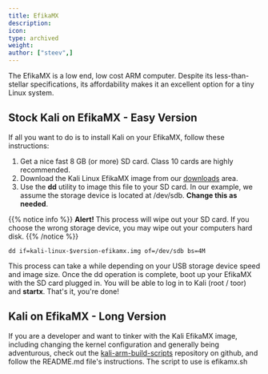 ```yaml
---
title: EfikaMX
description:
icon:
type: archived
weight:
author: ["steev",]
---
```


The EfikaMX is a low end, low cost ARM computer. Despite its less-than-stellar specifications, its affordability makes it an excellent option for a tiny Linux system.

## Stock Kali on EfikaMX - Easy Version

If all you want to do is to install Kali on your EfikaMX, follow these instructions:

1. Get a nice fast 8 GB (or more) SD card. Class 10 cards are highly recommended.
2. Download the Kali Linux EfikaMX image from our [downloads](https://www.offensive-security.com/kali-linux-vmware-arm-image-download/) area.
3. Use the **dd** utility to image this file to your SD card. In our example, we assume the storage device is located at /dev/sdb. **Change this as needed**.

{{% notice info %}}
**Alert!** This process will wipe out your SD card. If you choose the wrong storage device, you may wipe out your computers hard disk.
{{% /notice %}}

```
dd if=kali-linux-$version-efikamx.img of=/dev/sdb bs=4M
```

This process can take a while depending on your USB storage device speed and image size. Once the dd operation is complete, boot up your EfikaMX with the SD card plugged in. You will be able to log in to Kali (root / toor) and **startx**. That's it, you're done!

## Kali on EfikaMX - Long Version

If you are a developer and want to tinker with the Kali EfikaMX image, including changing the kernel configuration and generally being adventurous, check out the [kali-arm-build-scripts](https://gitlab.com/kalilinux/build-scripts/kali-arm) repository on github, and follow the README.md file's instructions. The script to use is efikamx.sh
